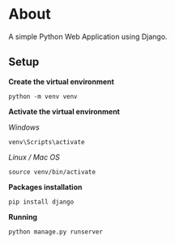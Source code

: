 # About
A simple Python Web Application using Django.

## Setup

**Create the virtual environment**
```
python -m venv venv
```

**Activate the virtual environment**

*Windows*
```
venv\Scripts\activate
```
*Linux / Mac OS*
```
source venv/bin/activate
```

**Packages installation**
```
pip install django
```

**Running**
```
python manage.py runserver
```
